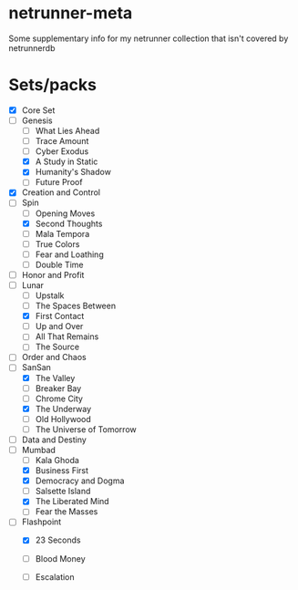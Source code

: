 # netrunner-meta
Some supplementary info for my netrunner collection that isn't covered by netrunnerdb

# Sets/packs
 - [x] Core Set
 - [ ] Genesis
   - [ ] What Lies Ahead
   - [ ] Trace Amount
   - [ ] Cyber Exodus
   - [x] A Study in Static
   - [x] Humanity's Shadow
   - [ ] Future Proof
 - [x] Creation and Control
 - [ ] Spin
   - [ ] Opening Moves
   - [x] Second Thoughts
   - [ ] Mala Tempora
   - [ ] True Colors
   - [ ] Fear and Loathing
   - [ ] Double Time
 - [ ] Honor and Profit
 - [ ] Lunar
   - [ ] Upstalk
   - [ ] The Spaces Between
   - [x] First Contact
   - [ ] Up and Over
   - [ ] All That Remains
   - [ ] The Source
 - [ ] Order and Chaos
 - [ ] SanSan
   - [x] The Valley
   - [ ] Breaker Bay
   - [ ] Chrome City
   - [x] The Underway
   - [ ] Old Hollywood
   - [ ] The Universe of Tomorrow
 - [ ] Data and Destiny
 - [ ] Mumbad
   - [ ] Kala Ghoda
   - [x] Business First
   - [x] Democracy and Dogma
   - [ ] Salsette Island
   - [x] The Liberated Mind
   - [ ] Fear the Masses
 - [ ] Flashpoint
   - [x] 23 Seconds
   - [ ] Blood Money
   - [ ] Escalation

